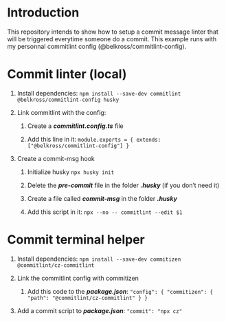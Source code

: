 # Introduction

This repository intends to show how to setup a commit message linter that will be triggered everytime someone do a
commit. This example runs with my personnal commitlint config (@belkross/commitlint-config).

# Commit linter (local)

1. Install dependencies: `npm install --save-dev commitlint @belkross/commitlint-config husky`

2. Link commitlint with the config:

   1. Create a **_commitlint.config.ts_** file

   2. Add this line in it: `module.exports = { extends: ["@belkross/commitlint-config"] }`

3. Create a commit-msg hook

   1. Initialize husky `npx husky init`

   2. Delete the **_pre-commit_** file in the folder **_.husky_** (if you don’t need it)

   3. Create a file called **_commit-msg_** in the folder **_.husky_**

   4. Add this script in it: `npx --no -- commitlint --edit $1`

# Commit terminal helper

1. Install dependencies: `npm install --save-dev commitizen @commitlint/cz-commitlint`

2. Link the commitlint config with commitizen

   1. Add this code to the **_package.json_**: `"config": { "commitizen": { "path": "@commitlint/cz-commitlint" } }`

3. Add a commit script to **_package.json_**: `"commit": "npx cz"`
